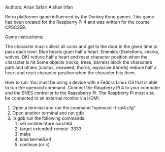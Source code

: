 Authors:
    Arian Safari
    Aishan Irfan

Retro platformer game influenced by the Donkey Kong games. This game has been created for the Raspberry Pi 4 and was written for the course CPSC359.

Game instructions:

The character must collect all coins and get to the door in the given time to pass each level.
Blue hearts grant half a heart.
Enemies (Skelettons, sharks, wolves, DK) reduce half a heart and reset character position when the character is hit
Some objects (rocks, trees, barrels) block the characters path and others (cactus, seaweed, thorns, explosive barrels) reduce half a heart and reset character position when the character hits them.

How to run:
You must be using a device with a Fedora Linux OS that is able to run the openocd command.
Connect the Raspberry Pi 4 to your computer and the SNES controller to the Raaspberry Pi. The Raspberry Pi must also be connected
to an external monitor via HDMI.

1. Open a terminal and run the command "openocd -f rpi4.cfg"
2. Open another terminal and run gdb
3. In gdb run the following commands:
    1. set architechture aarch64
    2. target extended-remote :3333
    3. make
    4. load kernel8.elf
    5. continue (or c)